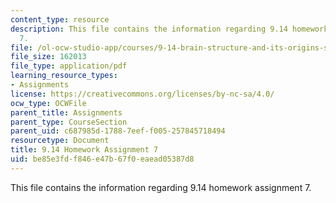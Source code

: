 ```yaml
---
content_type: resource
description: This file contains the information regarding 9.14 homework assignment
  7.
file: /ol-ocw-studio-app/courses/9-14-brain-structure-and-its-origins-spring-2014/be85e3fdf846e47b67f0eaead05387d8_MIT9_14S14_Homework7.pdf
file_size: 162013
file_type: application/pdf
learning_resource_types:
- Assignments
license: https://creativecommons.org/licenses/by-nc-sa/4.0/
ocw_type: OCWFile
parent_title: Assignments
parent_type: CourseSection
parent_uid: c687985d-1788-7eef-f005-257845718494
resourcetype: Document
title: 9.14 Homework Assignment 7
uid: be85e3fd-f846-e47b-67f0-eaead05387d8
---
```

This file contains the information regarding 9.14 homework assignment 7.